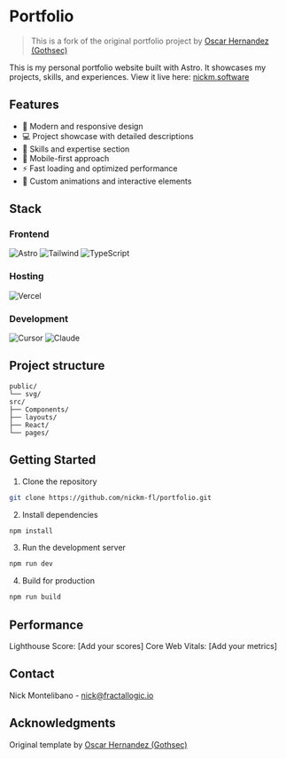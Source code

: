# Portfolio

> This is a fork of the original portfolio project by [Oscar Hernandez (Gothsec)](https://github.com/Gothsec/Portfolio)

This is my personal portfolio website built with Astro. It showcases my projects, skills, and experiences.
View it live here: [nickm.software](https://nickm.software)

## **Features**

- 🚀 Modern and responsive design
- 💻 Project showcase with detailed descriptions
- 🎯 Skills and expertise section
- 📱 Mobile-first approach
- ⚡ Fast loading and optimized performance
- 🎨 Custom animations and interactive elements

## **Stack**

### **Frontend**

![Astro](https://img.shields.io/badge/Astro-FF5D01?logo=astro&logoColor=white)
![Tailwind](https://img.shields.io/badge/Tailwind_CSS-38B2AC?logo=tailwind-css&logoColor=white)
![TypeScript](https://img.shields.io/badge/TypeScript-3178C6?logo=typescript&logoColor=white)

### **Hosting**

![Vercel](https://img.shields.io/badge/Vercel-000000?logo=vercel&logoColor=white)

### **Development**

![Cursor](https://img.shields.io/badge/Cursor-000000?logo=cursor&logoColor=white)
![Claude](https://img.shields.io/badge/Claude-38B2AC?logo=anthropic&logoColor=white)

## **Project structure**

```
public/
└── svg/
src/
├── Components/
├── layouts/
├── React/
└── pages/
```

## **Getting Started**

1. Clone the repository
```bash
git clone https://github.com/nickm-fl/portfolio.git
```

2. Install dependencies
```bash
npm install
```

3. Run the development server
```bash
npm run dev
```

4. Build for production
```bash
npm run build
```

## **Performance**

Lighthouse Score: [Add your scores]
Core Web Vitals: [Add your metrics]


## **Contact**

Nick Montelibano - nick@fractallogic.io

## **Acknowledgments**

Original template by [Oscar Hernandez (Gothsec)](https://github.com/Gothsec/Portfolio)
